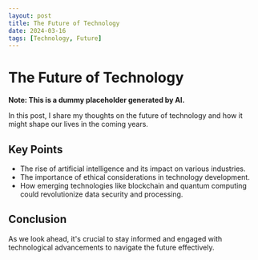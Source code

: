 ```yaml
---
layout: post
title: The Future of Technology
date: 2024-03-16
tags: [Technology, Future]
---
```


# The Future of Technology

**Note: This is a dummy placeholder generated by AI.**

In this post, I share my thoughts on the future of technology and how it might shape our lives in the coming years.

## Key Points

- The rise of artificial intelligence and its impact on various industries.
- The importance of ethical considerations in technology development.
- How emerging technologies like blockchain and quantum computing could revolutionize data security and processing.

## Conclusion

As we look ahead, it's crucial to stay informed and engaged with technological advancements to navigate the future effectively. 